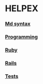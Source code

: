 # HELPEX

### [Md syntax](docs/syntax.md)

### [Programming](docs/programming.md)

### [Ruby](docs/ruby.md)

### [Rails](docs/rails.md)

### [Tests](docs/tests.md)

